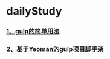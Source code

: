 # dailyStudy

### [1、gulp的简单用法](https://github.com/hmlhml/dailyStudy/tree/main/gulpTest)
### [2、基于Yeoman的gulp项目脚手架](https://github.com/hmlhml/dailyStudy/tree/main/generator-mygulp)
